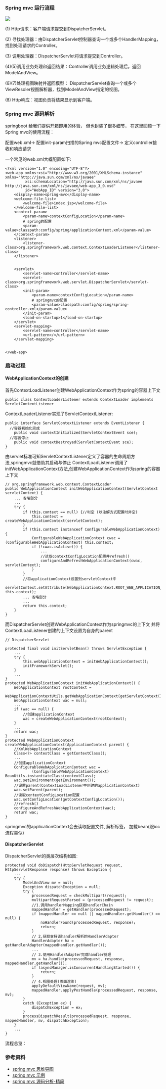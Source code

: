 ### Spring mvc 运行流程

![](https://raw.githubusercontent.com/haobinaa/spring-resource/master/images/spring_mvc.png)

(1) Http请求：客户端请求提交到DispatcherServlet。

(2) 寻找处理器：由DispatcherServlet控制器查询一个或多个HandlerMapping，找到处理请求的Controller。

(3) 调用处理器：DispatcherServlet将请求提交到Controller。

(4)(5)调用业务处理和返回结果：Controller调用业务逻辑处理后，返回ModelAndView。

(6)(7)处理视图映射并返回模型： DispatcherServlet查询一个或多个ViewResoler视图解析器，找到ModelAndView指定的视图。

(8) Http响应：视图负责将结果显示到客户端。

### Spring mvc 源码解析

springboot 给我们提供开箱即用的体验， 但也封装了很多细节， 在这里回顾一下Spring mvc的使用流程：

配置web.xml-> 配置init-param扫描的Spring mvc配置文件-> 定义controller接收和响应请求


一个常见的web.xml大概配置如下:
``` 
<?xml version="1.0" encoding="UTF-8"?>
<web-app xmlns:xsi="http://www.w3.org/2001/XMLSchema-instance" xmlns="http://java.sun.com/xml/ns/javaee"
         xsi:schemaLocation="http://java.sun.com/xml/ns/javaee http://java.sun.com/xml/ns/javaee/web-app_3_0.xsd"
         id="WebApp_ID" version="3.0">
    <display-name>spring-mvc</display-name>
    <welcome-file-list>
        <welcome-file>index.jsp</welcome-file>
    </welcome-file-list>
    <context-param>
        <param-name>contextConfigLocation</param-name>
      	# spring的配置
        <param-value>classpath:config/spring/applicationContext.xml</param-value>
    </context-param>
    <listener>
        <listener-class>org.springframework.web.context.ContextLoaderListener</listener-class>
    </listener>
    
    
    <servlet>
        <servlet-name>controller</servlet-name>
        <servlet-class>org.springframework.web.servlet.DispatcherServlet</servlet-class>
        <init-param>
            <param-name>contextConfigLocation</param-name>
          	# springmvc的配置
            <param-value>classpath:config/spring/spring-controller.xml</param-value>
        </init-param>
        <load-on-startup>1</load-on-startup>
    </servlet>
    <servlet-mapping>
        <servlet-name>controller</servlet-name>
        <url-pattern>/</url-pattern>
    </servlet-mapping>
    
    
</web-app>
```

### 启动过程

#### WebApplicationContext的创建
首先ContextLoadListener创建WebApplicationContext作为spring的容器上下文
``` 
public class ContextLoaderListener extends ContextLoader implements ServletContextListener 
```
ContextLoaderListener实现了ServletContextListener:
``` 
public interface ServletContextListener extends EventListener {
  //容器初始化完成
    public void contextInitialized(ServletContextEvent sce);
  //容器停止
    public void contextDestroyed(ServletContextEvent sce);
}
```
由servlet标准可知ServletContextListener定义了容器的生命周期方法,springmvc就借助其启动与停止
ContextLoadListener调用了initWebApplicationContext方法,创建WebApplicationContext作为spring的容器上下文
``` 
// org.springframework.web.context.ContextLoader
public WebApplicationContext initWebApplicationContext(ServletContext servletContext) {
	... 省略部分
	...
	try {
		if (this.context == null) {//判空 (以注解方式配置时非空)
			this.context = createWebApplicationContext(servletContext);
		}
		if (this.context instanceof ConfigurableWebApplicationContext) {
			ConfigurableWebApplicationContext cwac = (ConfigurableWebApplicationContext) this.context;
			if (!cwac.isActive()) {
				...
				//读取contextConfigLocation配置并refresh()
				configureAndRefreshWebApplicationContext(cwac, servletContext);
			}
		}
        //将applicationContext设置到servletContext中
   	servletContext.setAttribute(WebApplicationContext.ROOT_WEB_APPLICATION_CONTEXT_ATTRIBUTE, this.context);
		... 省略部分
		...
		return this.context;
	}
}
```

而DispatcherServlet创建WebApplicationContext作为springmvc的上下文 并将ContextLoadListener创建的上下文设置为自身的parent
``` 
// DispatcherServlet 

protected final void initServletBean() throws ServletException {
	...
	try {
		this.webApplicationContext = initWebApplicationContext();
		initFrameworkServlet();
	}
	...
}
protected WebApplicationContext initWebApplicationContext() {
	WebApplicationContext rootContext =
			WebApplicationContextUtils.getWebApplicationContext(getServletContext());
	WebApplicationContext wac = null;
	...
	if (wac == null) {
		//创建applicationContext
		wac = createWebApplicationContext(rootContext);
	}
	...
	return wac;
}
protected WebApplicationContext createWebApplicationContext(ApplicationContext parent) {
	//XmlWebApplicationContext 
	Class<?> contextClass = getContextClass();
	...
	//创建applicationContext
	ConfigurableWebApplicationContext wac =
			(ConfigurableWebApplicationContext) BeanUtils.instantiateClass(contextClass);
	wac.setEnvironment(getEnvironment());
	//设置parent(ContextLoadListener中创建的applicationContext)
	wac.setParent(parent);
	//读取contextConfigLocation配置
	wac.setConfigLocation(getContextConfigLocation());
	//refresh()
	configureAndRefreshWebApplicationContext(wac);
	return wac;
}
```
springmvc的applicationContext会去读取配置文件, 解析标签， 加载bean(跟ioc流程类似)

#### DispatcherServlet
DispatcherServlet的类层次结构如图:
![]()
``` 
protected void doDispatch(HttpServletRequest request, HttpServletResponse response) throws Exception {
	...
	try {
		ModelAndView mv = null;
		Exception dispatchException = null;
		try {
			processedRequest = checkMultipart(request);
			multipartRequestParsed = (processedRequest != request);
			//1.调用handlerMapping获取handlerChain
			mappedHandler = getHandler(processedRequest);
			if (mappedHandler == null || mappedHandler.getHandler() == null) {
				noHandlerFound(processedRequest, response);
				return;
			}
			// 2.获取支持该handler解析的HandlerAdapter
			HandlerAdapter ha = getHandlerAdapter(mappedHandler.getHandler());
			...
			// 3.使用HandlerAdapter完成handler处理
			mv = ha.handle(processedRequest, response, mappedHandler.getHandler());
			if (asyncManager.isConcurrentHandlingStarted()) {
				return;
			}
			// 4.视图处理(页面渲染)
			applyDefaultViewName(request, mv);
			mappedHandler.applyPostHandle(processedRequest, response, mv);
		}
		catch (Exception ex) {
			dispatchException = ex;
		}
		processDispatchResult(processedRequest, response, mappedHandler, mv, dispatchException);
	}
	...
}
```









流程总览：
![]()

### 参考资料
- [spring mvc 思维导图](http://developer.51cto.com/art/201707/545155.htm)
- [spring mvc 示例](http://www.cnblogs.com/sunniest/p/4555801.html)
- [spring mvc 源码分析-精简](https://juejin.im/post/5aaf4c556fb9a028b547af83)

